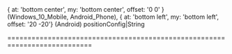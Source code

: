 <!--merge--><!--/merge-->
<!--default-->{ at: 'bottom center', my: 'bottom center', offset: '0 0' } (Windows_10_Mobile, Android_Phone), { at: 'bottom left', my: 'bottom left', offset: '20 -20'} (Android)<!--/default-->
<!--type-->positionConfig|String<!--/type-->
===========================================================================
